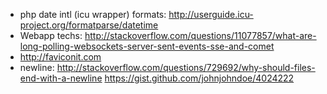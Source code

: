 - php date intl (icu wrapper) formats: http://userguide.icu-project.org/formatparse/datetime
 - Webapp techs: http://stackoverflow.com/questions/11077857/what-are-long-polling-websockets-server-sent-events-sse-and-comet
 - http://faviconit.com
 - newline: http://stackoverflow.com/questions/729692/why-should-files-end-with-a-newline
https://gist.github.com/johnjohndoe/4024222